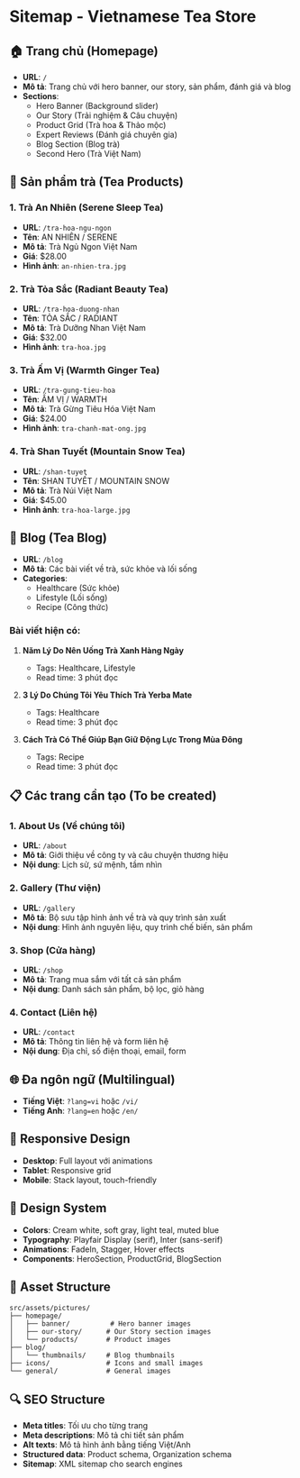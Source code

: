 # Sitemap - Vietnamese Tea Store

## 🏠 Trang chủ (Homepage)
- **URL**: `/`
- **Mô tả**: Trang chủ với hero banner, our story, sản phẩm, đánh giá và blog
- **Sections**:
  - Hero Banner (Background slider)
  - Our Story (Trải nghiệm & Câu chuyện)
  - Product Grid (Trà hoa & Thảo mộc)
  - Expert Reviews (Đánh giá chuyên gia)
  - Blog Section (Blog trà)
  - Second Hero (Trà Việt Nam)

## 🍵 Sản phẩm trà (Tea Products)

### 1. Trà An Nhiên (Serene Sleep Tea)
- **URL**: `/tra-hoa-ngu-ngon`
- **Tên**: AN NHIÊN / SERENE
- **Mô tả**: Trà Ngủ Ngon Việt Nam
- **Giá**: $28.00
- **Hình ảnh**: `an-nhien-tra.jpg`

### 2. Trà Tỏa Sắc (Radiant Beauty Tea)
- **URL**: `/tra-hoa-duong-nhan`
- **Tên**: TỎA SẮC / RADIANT
- **Mô tả**: Trà Dưỡng Nhan Việt Nam
- **Giá**: $32.00
- **Hình ảnh**: `tra-hoa.jpg`

### 3. Trà Ấm Vị (Warmth Ginger Tea)
- **URL**: `/tra-gung-tieu-hoa`
- **Tên**: ẤM VỊ / WARMTH
- **Mô tả**: Trà Gừng Tiêu Hóa Việt Nam
- **Giá**: $24.00
- **Hình ảnh**: `tra-chanh-mat-ong.jpg`

### 4. Trà Shan Tuyết (Mountain Snow Tea)
- **URL**: `/shan-tuyet`
- **Tên**: SHAN TUYẾT / MOUNTAIN SNOW
- **Mô tả**: Trà Núi Việt Nam
- **Giá**: $45.00
- **Hình ảnh**: `tra-hoa-large.jpg`

## 📝 Blog (Tea Blog)
- **URL**: `/blog`
- **Mô tả**: Các bài viết về trà, sức khỏe và lối sống
- **Categories**:
  - Healthcare (Sức khỏe)
  - Lifestyle (Lối sống)
  - Recipe (Công thức)

### Bài viết hiện có:
1. **Năm Lý Do Nên Uống Trà Xanh Hàng Ngày**
   - Tags: Healthcare, Lifestyle
   - Read time: 3 phút đọc

2. **3 Lý Do Chúng Tôi Yêu Thích Trà Yerba Mate**
   - Tags: Healthcare
   - Read time: 3 phút đọc

3. **Cách Trà Có Thể Giúp Bạn Giữ Động Lực Trong Mùa Đông**
   - Tags: Recipe
   - Read time: 3 phút đọc

## 📋 Các trang cần tạo (To be created)

### 1. About Us (Về chúng tôi)
- **URL**: `/about`
- **Mô tả**: Giới thiệu về công ty và câu chuyện thương hiệu
- **Nội dung**: Lịch sử, sứ mệnh, tầm nhìn

### 2. Gallery (Thư viện)
- **URL**: `/gallery`
- **Mô tả**: Bộ sưu tập hình ảnh về trà và quy trình sản xuất
- **Nội dung**: Hình ảnh nguyên liệu, quy trình chế biến, sản phẩm

### 3. Shop (Cửa hàng)
- **URL**: `/shop`
- **Mô tả**: Trang mua sắm với tất cả sản phẩm
- **Nội dung**: Danh sách sản phẩm, bộ lọc, giỏ hàng

### 4. Contact (Liên hệ)
- **URL**: `/contact`
- **Mô tả**: Thông tin liên hệ và form liên hệ
- **Nội dung**: Địa chỉ, số điện thoại, email, form

## 🌐 Đa ngôn ngữ (Multilingual)
- **Tiếng Việt**: `?lang=vi` hoặc `/vi/`
- **Tiếng Anh**: `?lang=en` hoặc `/en/`

## 📱 Responsive Design
- **Desktop**: Full layout với animations
- **Tablet**: Responsive grid
- **Mobile**: Stack layout, touch-friendly

## 🎨 Design System
- **Colors**: Cream white, soft gray, light teal, muted blue
- **Typography**: Playfair Display (serif), Inter (sans-serif)
- **Animations**: FadeIn, Stagger, Hover effects
- **Components**: HeroSection, ProductGrid, BlogSection

## 📁 Asset Structure
```
src/assets/pictures/
├── homepage/
│   ├── banner/          # Hero banner images
│   ├── our-story/      # Our Story section images
│   └── products/       # Product images
├── blog/
│   └── thumbnails/     # Blog thumbnails
├── icons/              # Icons and small images
└── general/            # General images
```

## 🔍 SEO Structure
- **Meta titles**: Tối ưu cho từng trang
- **Meta descriptions**: Mô tả chi tiết sản phẩm
- **Alt texts**: Mô tả hình ảnh bằng tiếng Việt/Anh
- **Structured data**: Product schema, Organization schema
- **Sitemap**: XML sitemap cho search engines


